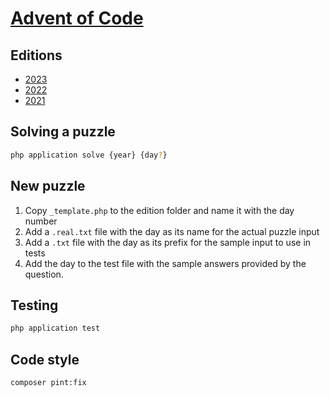 # [Advent of Code](https://adventofcode.com/)

## Editions

- [2023](editions/2023)
- [2022](editions/2022)
- [2021](editions/2021)

## Solving a puzzle

```bash
php application solve {year} {day?}
```

## New puzzle

1. Copy `_template.php` to the edition folder and name it with the day number
2. Add a `.real.txt` file with the day as its name for the actual puzzle input
3. Add a `.txt` file with the day as its prefix for the sample input to use in tests
4. Add the day to the test file with the sample answers provided by the question.

## Testing

```bash
php application test
```

## Code style
```bash
composer pint:fix
```
